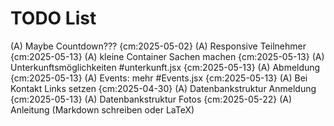 # TODO List

(A) Maybe Countdown??? {cm:2025-05-02}
(A) Responsive Teilnehmer {cm:2025-05-13}
(A) kleine Container Sachen machen {cm:2025-05-13}
(A) Unterkunftsmöglichkeiten #unterkunft.jsx {cm:2025-05-13}
(A) Abmeldung {cm:2025-05-13}
(A) Events: mehr #Events.jsx {cm:2025-05-13}
(A) Bei Kontakt Links setzen {cm:2025-04-30}
(A) Datenbankstruktur Anmeldung {cm:2025-05-13}
(A) Datenbankstruktur Fotos {cm:2025-05-22}
(A) Anleitung (Markdown schreiben oder LaTeX)
